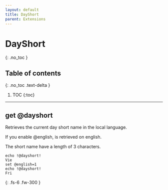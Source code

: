 ```yaml
---
layout: default
title: DayShort
parent: Extensions
---
```


# DayShort
{: .no_toc }

## Table of contents
{: .no_toc .text-delta }

1. TOC
{:toc}

---

## get @dayshort
Retrieves the current day short name in the local language.

If you enable @english, is retrieved on english.

The short name have a length of 3 characters.

```batch
echo !@dayshort!
Vie
set @english=1
echo !@dayshort!
Fri
```

{: .fs-6 .fw-300 }
